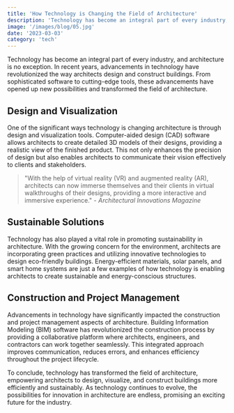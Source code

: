 ```yaml
---
title: 'How Technology is Changing the Field of Architecture'
description: 'Technology has become an integral part of every industry, and architecture is no exception'
image: '/images/blog/05.jpg'
date: '2023-03-03'
category: 'tech'
---
```


Technology has become an integral part of every industry, and architecture is no exception. In recent years, advancements in technology have revolutionized the way architects design and construct buildings. From sophisticated software to cutting-edge tools, these advancements have opened up new possibilities and transformed the field of architecture.

## **Design and Visualization**

One of the significant ways technology is changing architecture is through design and visualization tools. Computer-aided design (CAD) software allows architects to create detailed 3D models of their designs, providing a realistic view of the finished product. This not only enhances the precision of design but also enables architects to communicate their vision effectively to clients and stakeholders.

> "With the help of virtual reality (VR) and augmented reality (AR), architects can now immerse themselves and their clients in virtual walkthroughs of their designs, providing a more interactive and immersive experience." - _Architectural Innovations Magazine_

## **Sustainable Solutions**

Technology has also played a vital role in promoting sustainability in architecture. With the growing concern for the environment, architects are incorporating green practices and utilizing innovative technologies to design eco-friendly buildings. Energy-efficient materials, solar panels, and smart home systems are just a few examples of how technology is enabling architects to create sustainable and energy-conscious structures.

## **Construction and Project Management**

Advancements in technology have significantly impacted the construction and project management aspects of architecture. Building Information Modeling (BIM) software has revolutionized the construction process by providing a collaborative platform where architects, engineers, and contractors can work together seamlessly. This integrated approach improves communication, reduces errors, and enhances efficiency throughout the project lifecycle.

To conclude, technology has transformed the field of architecture, empowering architects to design, visualize, and construct buildings more efficiently and sustainably. As technology continues to evolve, the possibilities for innovation in architecture are endless, promising an exciting future for the industry.
